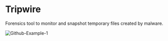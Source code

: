 # Tripwire
Forensics tool to monitor and snapshot temporary files created by malware.

![Github-Example-1](https://github.com/user-attachments/assets/2b4773bc-5c2f-469c-a72a-0cf2d99171fd)
